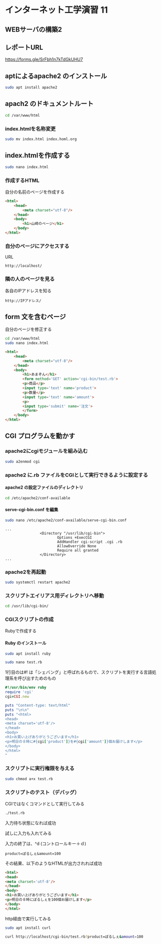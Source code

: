 # インターネット工学演習 11

## WEBサーバの構築2

## レポートURL

[https://forms.gle/SrFbh1n7kTdGkUHU7
](https://forms.gle/SrFbh1n7kTdGkUHU7
)

## aptによるapache2 のインストール

```bash
sudo apt install apache2
```

## apach2 のドキュメントルート

```bash
cd /var/www/html
```

### index.htmlを名称変更

```bash
sudo mv index.html index.homl.org
```

## index.htmlを作成する

```bash
sudo nano index.html
```

### 作成するHTML

自分の名前のページを作成する

```html
<html>
	<head>
		<meta charset="utf-8"/>
	</head>
	<body>
		<h1>山崎のページ</h1>
	</body>
</html>
```

### 自分のページにアクセスする

URL

	http://localhost/

### 隣の人のページを見る

各自のIPアドレスを知る

	http://IPアドレス/
	
## form 文を含むページ

自分のページを修正する

```bash
cd /var/www/html
sudo nano index.html
```


```html
<html>
	<head>
		<meta charset="utf-8"/>
	</head>
	<body>
		<h1>あまぞん</h1>
		<form method='GET' action='cgi-bin/test.rb'>
		<p>商品</p>
		<input type='text' name='product'>
		<p>数量</p>
		<input type='text' name='amount'>
		<p>
		<input type='submit' name='注文'>
		</form>
	</body>
</html>
```

## CGI プログラムを動かす

### apache2にcgiモジュールを組み込む

```bash
sudo a2enmod cgi
```

### apache2 に.rb ファイルをCGIとして実行できるように設定する

#### apache2 の設定ファイルのディレクトリ

```bash
cd /etc/apache2/conf-available
```

#### serve-cgi-bin.conf を編集

```bash
sudo nano /etc/apache2/conf-available/serve-cgi-bin.conf 
```

```
...
                <Directory "/usr/lib/cgi-bin">
                        Options +ExecCGI 
                        AddHandler cgi-script .cgi .rb
                        AllowOverride None
                        Require all granted
                </Directory>
...                
```

### apache2を再起動

```bash
sudo systemctl restart apache2
```

### スクリプトエイリアス用ディレクトリへ移動

```bash
cd /usr/lib/cgi-bin/
```

### CGIスクリプトの作成

Rubyで作成する

#### Ruby のインストール

```bash
sudo apt install ruby
```


```bash
sudo nano test.rb
```

1行目のは#! は「シェバング」と呼ばれるもので、スクリプトを実行する言語処理系を呼び出すためのもの

```ruby
#!/usr/bin/env ruby
require 'cgi'
cgi=CGI.new

puts "Content-type: text/html"
puts "\n\n"
puts "<html>
<head>
<meta charset='utf-8'/>
</head>
<body>
<h1>お買い上げありがとうございます</h1>
<p>明日の８時に#{cgi['product']}を#{cgi['amount']}個お届けします</p>
</body>
</html>
"
```

### スクリプトに実行権限を与える

```bash
sudo chmod a+x test.rb
```

### スクリプトのテスト（デバッグ）

CGIではなくコマンドとして実行してみる

```bash
./test.rb
```

入力待ち状態になれば成功

試しに入力も入れてみる

入力の終了は、^d (コントロールキー＋ｄ)

```
product=ぽるしぇ&amount=100
```

その結果、以下のようなHTMLが出力されれば成功

```html
<html>
<head>
<meta charset='utf-8'/>
</head>
<body>
<h1>お買い上げありがとうございます</h1>
<p>明日の８時にぽるしぇを100個お届けします</p>
</body>
</html>
```

http経由で実行してみる

```bash
sudo apt install curl
```

```bash
curl http://localhost/cgi-bin/test.rb?product=ぽるしぇ&amount=100
```

